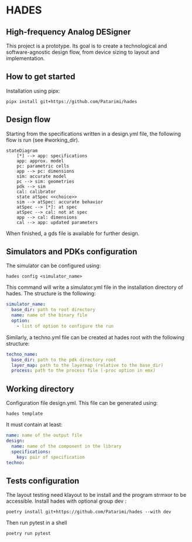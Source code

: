 # HADES

## High-frequency Analog DESigner

This project is a prototype. Its goal is to create a technological and
software-agnostic design flow, from device sizing to layout and implementation.

## How to get started

Installation using pipx:

```shell
pipx install git+https://github.com/Patarimi/hades
```

## Design flow

Starting from the specifications written in a design.yml file, the following flow is run (see #working_dir).

```mermaid
stateDiagram
    [*] --> app: specifications
    app: approx. model
    pc: parametric cells
    app --> pc: dimensions
    sim: accurate model
    pc --> sim: geometries
    pdk --> sim
    cal: calibrator
    state atSpec <<choice>>
    sim --> atSpec: accurate behavior
    atSpec --> [*]: at spec
    atSpec --> cal: not at spec
    app --> cal: dimensions
    cal --> app: updated parameters
```

When finished, a gds file is available for further design.

## Simulators and PDKs configuration

The simulator can be configured using:

```shell
hades config <simulator_name>
```

This command will write a simulator.yml file in the installation directory of hades.
The structure is the following:

```yaml
simulator_name:
  base_dir: path to root directory
  name: name of the binary file
  option:
    - list of option to configure the run
```

Similarly, a techno.yml file can be created at hades root with the following structure:

```yaml
techno_name:
  base_dir: path to the pdk directory root
  layer_map: path to the layermap (relative to the base_dir)
  process: path to the process file (-proc option in emx)
```

## Working directory

Configuration file design.yml. This file can be generated using:

```shell
hades template
```

It must contain at least:

```yaml
name: name of the output file
design:
  name: name of the component in the library
  specifications:
    key: pair of specification
techno:
```

## Tests configuration

The layout testing need klayout to be install and the program strmxor to be accessible.
Install hades with optional group dev :

```shell
poetry install git+https://github.com/Patarimi/hades --with dev
```

Then run pytest in a shell

```shell
poetry run pytest
```